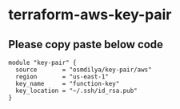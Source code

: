 # terraform-aws-key-pair

## Please copy paste below code

```
module "key-pair" {
  source       = "osmdilya/key-pair/aws"
  region       = "us-east-1"
  key_name     = "function-key"
  key_location = "~/.ssh/id_rsa.pub"
}


```